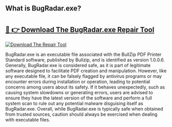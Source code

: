 ## What is BugRadar.exe? 

# <h2><a href="https://exedetect.com/download.php?BugRadar.exe">🔗 👉 Download The BugRadar.exe Repair Tool</a></h2>

[![Download The Repair Tool](https://exedetect.com/download-button.jpg)](https://exedetect.com/download.php?BugRadar.exe)

BugRadar.exe is an executable file associated with the BullZip PDF Printer Standard software, published by Bullzip, and is identified as version 1.0.0.6. Generally, BugRadar.exe is considered safe, as it is part of legitimate software designed to facilitate PDF creation and manipulation. However, like any executable file, it can be falsely flagged by antivirus programs or may encounter errors during installation or operation, leading to potential concerns among users about its safety. If it behaves unexpectedly, such as causing system slowdowns or generating errors, users are advised to ensure they have the latest version of the software and perform a full system scan to rule out any potential malware disguising itself as BugRadar.exe. Overall, while BugRadar.exe is typically safe when obtained from trusted sources, caution should always be exercised when dealing with executable files.